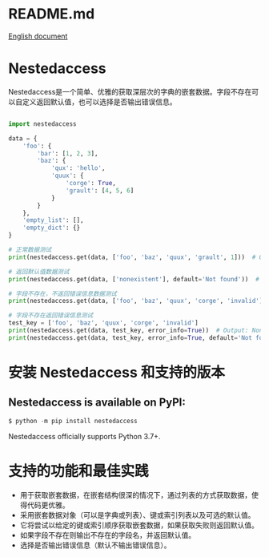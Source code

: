 # README.md
<a href="./README.md">English document</a>

# Nestedaccess

Nestedaccess是一个简单、优雅的获取深层次的字典的嵌套数据。字段不存在可以自定义返回默认值，也可以选择是否输出错误信息。


```python

import nestedaccess

data = {
    'foo': {
        'bar': [1, 2, 3],
        'baz': {
            'qux': 'hello',
            'quux': {
                'corge': True,
                'grault': [4, 5, 6]
            }
        }
    },
    'empty_list': [],
    'empty_dict': {}
}

# 正常数据测试
print(nestedaccess.get(data, ['foo', 'baz', 'quux', 'grault', 1]))  # Output: 5

# 返回默认值数据测试
print(nestedaccess.get(data, ['nonexistent'], default='Not found'))  # Output: 'Not found'

# 字段不存在，不返回错误信息数据测试
print(nestedaccess.get(data, ['foo', 'baz', 'quux', 'corge', 'invalid']))  # Output: None

# 字段不存在返回错误信息测试
test_key = ['foo', 'baz', 'quux', 'corge', 'invalid']
print(nestedaccess.get(data, test_key, error_info=True))  # Output: None (dictionary key does not exist)
print(nestedaccess.get(data, test_key, error_info=True, default='Not found'))  # Output: 'Not found'
```

# 安装 Nestedaccess 和支持的版本

## Nestedaccess is available on PyPI:

```python
$ python -m pip install nestedaccess
```

Nestedaccess officially supports Python 3.7+.

# 支持的功能和最佳实践

-   用于获取嵌套数据，在嵌套结构很深的情况下，通过列表的方式获取数据，使得代码更优雅。
-   采用嵌套数据对象（可以是字典或列表）、键或索引列表以及可选的默认值。
-   它将尝试以给定的键或索引顺序获取嵌套数据，如果获取失败则返回默认值。
-   如果字段不存在则输出不存在的字段名，并返回默认值。
-   选择是否输出错误信息（默认不输出错误信息）。